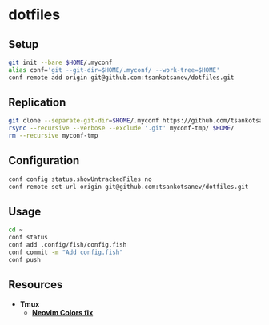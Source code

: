 # dotfiles

## Setup

```sh
git init --bare $HOME/.myconf
alias conf='git --git-dir=$HOME/.myconf/ --work-tree=$HOME'
conf remote add origin git@github.com:tsankotsanev/dotfiles.git
```

## Replication

```sh
git clone --separate-git-dir=$HOME/.myconf https://github.com/tsankotsanev/dotfiles.git myconf-tmp
rsync --recursive --verbose --exclude '.git' myconf-tmp/ $HOME/
rm --recursive myconf-tmp
```

## Configuration

```sh
conf config status.showUntrackedFiles no
conf remote set-url origin git@github.com:tsankotsanev/dotfiles.git
```

## Usage

```sh
cd ~
conf status
conf add .config/fish/config.fish
conf commit -m "Add config.fish"
conf push
```

## Resources

- **Tmux**
  - **[Neovim Colors fix](https://gist.github.com/andersevenrud/015e61af2fd264371032763d4ed965b6)**
